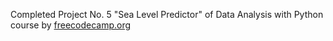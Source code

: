 Completed Project No. 5 "Sea Level Predictor" of Data Analysis with Python course by [freecodecamp.org](https://www.freecodecamp.org/)
